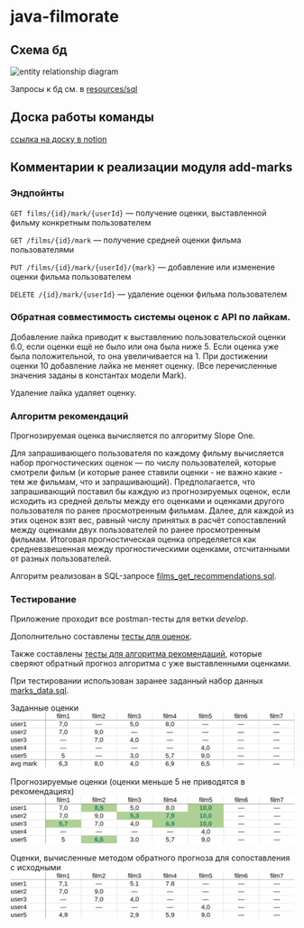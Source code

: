 # java-filmorate

## Схема бд
![entity relationship diagram](./images/diagram.png)

Запросы к бд см. в [resources/sql](src/main/resources/sql)

## Доска работы команды 
[ссылка на доску в notion](https://sleepy-holiday-6c2.notion.site/3c24bd27eaa34a158bba5469afba9476?v=53dc042fce504aae8b38af2fe9abcd42)

## Комментарии к реализации модуля add-marks

### Эндпойнты

`GET films/{id}/mark/{userId}` — получение оценки, выставленной фильму конкретным пользователем

`GET /films/{id}/mark` — получение средней оценки фильма пользователями

`PUT /films/{id}/mark/{userId}/{mark}` — добавление или изменение оценки фильма пользователем

`DELETE /{id}/mark/{userId}` — удаление оценки фильма пользователем

### Обратная совместимость системы оценок с API по лайкам.

Добавление лайка приводит к выставлению пользовательской оценки 6.0, если оценки ещё не было или она была ниже 5. 
Если оценка уже была положительной, то она увеличивается на 1.
При достижении оценки 10 добавление лайка не меняет оценку.
(Все перечисленные значения заданы в константах модели Mark).

Удаление лайка удаляет оценку.

### Алгоритм рекомендаций

Прогнозируемая оценка вычисляется по алгоритму Slope One.

Для запрашивающего пользователя по каждому фильму вычисляется набор прогностических оценок — по числу пользователей,
которые смотрели фильм (и которые ранее ставили оценки - не важно какие - тем же фильмам, что и запрашивающий).
Предполагается, что запрашивающий поставил бы каждую из прогнозируемых оценок, если исходить из средней дельты между
его оценками и оценками другого пользователя по ранее просмотренным фильмам.
Далее, для каждой из этих оценок взят вес, равный числу принятых в расчёт сопоставлений между оценками двух
пользователей по ранее просмотренным фильмам.
Итоговая прогностическая оценка определяется как средневзвешенная между прогностическими оценками, отсчитанными
от разных пользователей.

Алгоритм реализован в SQL-запросе [films_get_recommendations.sql](src/main/resources/sql/films_get_recommendations.sql).

### Тестирование

Приложение проходит все postman-тесты для ветки *develop*.

Дополнительно составлены [тесты для оценок](src/test/java/ru/yandex/practicum/filmorate/MarksTest.java).

Также составлены 
[тесты для алгоритма рекомендаций](src/test/java/ru/yandex/practicum/filmorate/RecommendationsTest.java), 
которые сверяют обратный прогноз алгоритма с уже выставленными оценками.

При тестировании использован заранее заданный набор данных 
[marks_data.sql](src/test/resources/marks_data.sql).

Заданные оценки
![](./images/add-marks-test-data.png)

Прогнозируемые оценки (оценки меньше 5 не приводятся в рекомендациях)
![](./images/add-marks-prognostic-marks.png)

Оценки, вычисленные методом обратного прогноза для сопоставления с исходными
![](./images/add-marks-backcasting-marks.png)